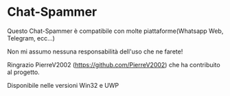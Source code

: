 # Chat-Spammer
Questo  Chat-Spammer è compatibile con molte piattaforme(Whatsapp Web, Telegram, ecc...)

Non mi assumo nessuna responsabilità dell'uso che ne farete!

Ringrazio PierreV2002 (https://github.com/PierreV2002) che ha contribuito al progetto.

Disponibile nelle versioni Win32 e UWP
